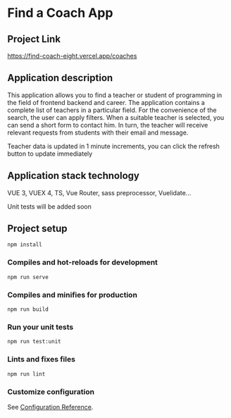 # Find a Coach App

## Project Link

<https://find-coach-eight.vercel.app/coaches>

## Application description

This application allows you to find a teacher or student of programming in the field of frontend backend and career. The application contains a complete list of teachers in a particular field. For the convenience of the search, the user can apply filters. When a suitable teacher is selected, you can send a short form to contact him. In turn, the teacher will receive relevant requests from students with their email and message.

Teacher data is updated in 1 minute increments, you can click the refresh button to update immediately

## Application stack technology

VUE 3, VUEX 4, TS, Vue Router, sass preprocessor, Vuelidate...

Unit tests will be added soon

## Project setup

```
npm install
```

### Compiles and hot-reloads for development

```
npm run serve
```

### Compiles and minifies for production

```
npm run build
```

### Run your unit tests

```
npm run test:unit
```

### Lints and fixes files

```
npm run lint
```

### Customize configuration

See [Configuration Reference](https://cli.vuejs.org/config/).
